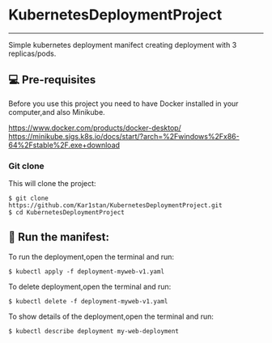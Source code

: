 # KubernetesDeploymentProject
***
Simple kubernetes deployment manifect creating deployment with 3 replicas/pods.

## 💻 Pre-requisites

Before you use this project you need to have Docker installed in your computer,and also Minikube.

https://www.docker.com/products/docker-desktop/
https://minikube.sigs.k8s.io/docs/start/?arch=%2Fwindows%2Fx86-64%2Fstable%2F.exe+download

### Git clone
This will clone the project:
```
$ git clone https://github.com/Kar1stan/KubernetesDeploymentProject.git
$ cd KubernetesDeploymentProject
```

## 🚀 Run the manifest: 
To run the deployment,open the terminal and run:
```
$ kubectl apply -f deployment-myweb-v1.yaml
```
To delete deployment,open the terminal and run:
```
$ kubectl delete -f deployment-myweb-v1.yaml
```
To show details of the deployment,open the terminal and run:
```
$ kubectl describe deployment my-web-deployment
```
